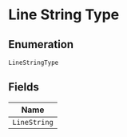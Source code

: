 
# Line String Type

## Enumeration

`LineStringType`

## Fields

| Name |
|  --- |
| `LineString` |

